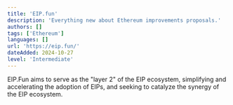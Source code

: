 ```yaml
---
title: 'EIP.fun'
description: 'Everything new about Ethereum improvements proposals.'
authors: []
tags: ['Ethereum']
languages: []
url: 'https://eip.fun/'
dateAdded: 2024-10-27
level: 'Intermediate'
---
```


EIP.Fun aims to serve as the "layer 2" of the EIP ecosystem, simplifying and accelerating the adoption of EIPs, and seeking to catalyze the synergy of the EIP ecosystem.
